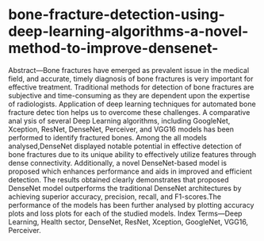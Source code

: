 # bone-fracture-detection-using-deep-learning-algorithms-a-novel-method-to-improve-densenet-

Abstract—Bone fractures have emerged as prevalent issue in
 the medical field, and accurate, timely diagnosis of bone fractures
 is very important for effective treatment. Traditional methods for
 detection of bone fractures are subjective and time-consuming as
 they are dependent upon the expertise of radiologists. Application
 of deep learning techniques for automated bone fracture detec
tion helps us to overcome these challenges. A comparative anal
ysis of several Deep Learning algorithms, including GoogleNet,
 Xception, ResNet, DenseNet, Perceiver, and VGG16 models has
 been performed to identify fractured bones. Among the all
 models analysed,DenseNet displayed notable potential in effective
 detection of bone fractures due to its unique ability to effectively
 utilize features through dense connectivity. Additionally, a novel
 DenseNet-based model is proposed which enhances performance
 and aids in improved and efficient detection. The results obtained
 clearly demonstrates that proposed DenseNet model outperforms
 the traditional DenseNet architectures by achieving superior
 accuracy, precision, recall, and F1-scores.The performance of the
 models has been further analysed by plotting accuracy plots and
 loss plots for each of the studied models.
 Index Terms—Deep Learning, Health sector, DenseNet, ResNet,
 Xception, GoogleNet, VGG16, Perceiver.
